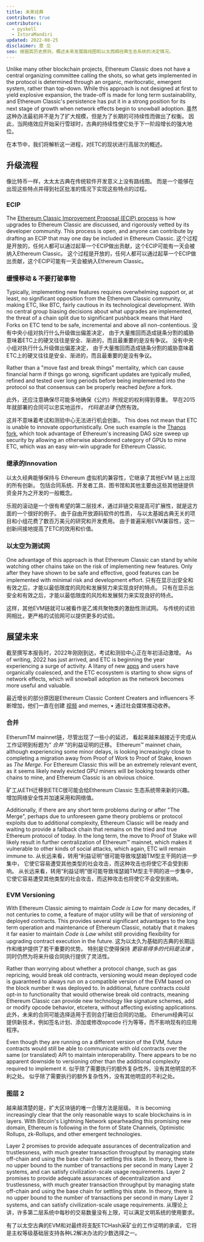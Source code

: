```yaml
---
title: 未来经典
contribute: true
contributors:
  - pyskell
  - IstoraMandiri
updated: 2022-08-25
disclaimer: 意 见
seo: 根据其历史原则，概述未来发展路线图和以太西姆经典生态系统的决定情况。
---
```


Unlike many other blockchain projects, Ethereum Classic does not have a central organizing committee calling the shots, so what gets implemented in the protocol is determined through an organic, meritocratic, emergent system, rather than top-down. While this approach is not designed at first to yield explosive expansion, the trade-off is made for long term sustainability, and Ethereum Classic's persistence has put it in a strong position for its next stage of growth when network effects begin to snowball adoption. 虽然这种办法最初并不是为了扩大规模，但是为了长期的可持续性而做出了权衡。 因此，当网络效应开始采行雪球时，古典的持续性使它处于下一阶段增长的强大地位。

在本节中，我们将解析这一进程，对ETC的现状进行高层次的概述。

## 升级流程

像比特币一样，太太太古典在传统软件开发意义上没有路线图。 而是一个能够在出现这些特点并得到社区批准的情况下实现这些特点的过程。

### ECIP

The [Ethereum Classic Improvement Proposal (ECIP) process](/development/ecips) is how upgrades to Ethereum Classic are discussed, and rigorously vetted by its developer community. This process is open, and anyone can contribute by drafting an ECIP that may one day be included in Ethereum Classic. 这个过程是开放的，任何人都可以通过起草一个ECIP做出贡献，这个ECIP可能有一天会被纳入Ethereum Classic。 这个过程是开放的，任何人都可以通过起草一个ECIP做出贡献，这个ECIP可能有一天会被纳入Ethereum Classic。

### 缓慢移动 & 不要打破事物

Typically, implementing new features requires overwhelming support or, at least, no significant opposition from the Ethereum Classic community, making ETC, like BTC, fairly cautious in its technological development. With no central group biasing decisions about what upgrades are implemented, the threat of a chain split due to significant pushback means that Hard Forks on ETC tend to be safe, incremental and above all non-contentious. 没有中央小组对执行什么升级做出偏差决定， 由于大量推回而造成链条分割的威胁意味着ETC上的硬叉往往是安全、渐进的，而且最重要的是没有争议。 没有中央小组对执行什么升级做出偏差决定， 由于大量推回而造成链条分割的威胁意味着ETC上的硬叉往往是安全、渐进的，而且最重要的是没有争议。

Rather than a "move fast and break things" mentality, which can cause financial harm if things go wrong, significant updates are typically mulled, refined and tested over long periods before being implemented into the protocol so that consensus can be properly reached _before_ a fork.

此外，还应注意确保尽可能多地确保《公约》所规定的权利得到尊重。 早在2015年就部署的合同可以忠实地运作， _代码是法律_ 仍然有效。

这并不意味着考试和测验中心无法进行机会创新。 This does not mean that ETC is unable to innovate opportunistically. One such example is the [Thanos fork](/knowledge/forks#thanos), which took advantage of Ethereum's increasing DAG size sweep up security by allowing an otherwise abandoned category of GPUs to mine ETC, which was an easy win-win upgrade for Ethereum Classic.

### 继承的Innovation

以太久经典能够保持与 Ethereum 虚拟机的兼容性，它继承了其他EVM 链上出现的所有创新。 包括合同系统、开发者工具、图书馆和其他主要由这些其他链提供资金并为之开发的一般概念。

乐观的滚动是一个很有希望的第二层技术，通过非链交易提高可扩展性，就是这方面的一个很好的例子。 由于自由开放源码软件的性质， 与以太基姆古典无关的项目和小组花费了数百万美元的研究和开发费用。 由于普遍采用EVM兼容性，这一创新间接地提高了ETC的效用和价值。

### 以太空为测试网

One advantage of this approach is that Ethereum Classic can stand by while watching other chains take on the risk of implementing new features. Only after they have shown to be safe and effective, good features can be implemented with minimal risk and development effort. 只有在显示出安全和有效之后，才能以最低限度的风险和发展努力来实现良好的特点。 只有在显示出安全和有效之后，才能以最低限度的风险和发展努力来实现良好的特点。

这样，其他EVM链就可以被看作是乙烯共聚物类的激励性测试网。 与传统的试验网相比，更严格的试验网可以提供更多的试验。

## 展望未来

截至撰写本报告时，2022年刚刚到达，考试和测验中心正在年初活动激增。 As of writing, 2022 has just arrived, and ETC is beginning the year experiencing a surge of activity. A litany of new [apps](/services/apps) and users have organically coalesced, and the ETC ecosystem is starting to show signs of network effects, which will snowball adoption as the network becomes more useful and valuable.

最近增长的部分原因是Ethereum Classic Content Creaters and influencers 不断增加，他们一直在创建 [视频](/videos) and memes, • 通过社会媒体推动收养。

### 合并

EtherumTM mainnet链，尽管出现了一些小的延迟， 看起来越来越接近于完成从工作证明到标题为“ _合并_ ”的利益证明的迁移。 Ethereum™ mainnet chain, although experiencing some minor delays, is looking increasingly close to completing a migration away from Proof of Work to Proof of Stake, known as _The Merge_. For Ethereum Classic this will be an extremely relevant event, as it seems likely newly evicted GPU miners will be looking towards other chains to mine, and Ethereum Classic is an obvious choice.

矿工从ETH迁移到ETEC很可能会给Ethereum Classic 生态系统带来新的兴趣。 增加网络安全性并加速采用和网络值。

Additionally, if there are any short term problems during or after "The Merge", perhaps due to unforeseen game theory problems or protocol exploits due to additional complexity, Ethereum Classic will be ready and waiting to provide a fallback chain that remains on the tried and true Ethereum protocol of today. In the long term, the move to Proof of Stake will likely result in further centralization of Ethereum™ mainnet, which makes it vulnerable to other kinds of social attacks, which again, ETC will remain immune to. 从长远来看，转用“利益证明”很可能导致埃瑟姆TM型主干网的进一步集中， 它使它容易遭受其他类型的社会攻击，而这种攻击也将使它不会受到影响。 从长远来看，转用“利益证明”很可能导致埃瑟姆TM型主干网的进一步集中， 它使它容易遭受其他类型的社会攻击，而这种攻击也将使它不会受到影响。

### EVM Versioning

With Ethereum Classic aiming to maintain _Code is Law_ for many decades, if not centuries to come, a feature of major utility will be that of _versioning_ of deployed contracts. This provides several significant advantages to the long term operation and maintenance of Ethereum Classic, notably that it makes it far easier to maintain _Code is Law_ whilst still providing flexibility for upgrading contract execution in the future. 这为以太久为基础的古典的长期运作和维护提供了若干重要的优势。 特别是它使得保持 _更容易得多的代码是法律_ ，同时仍然为将来升级合同执行提供了灵活性。

Rather than worrying about whether a protocol change, such as gas repricing, would break old contracts, versioning would mean deployed code is guaranteed to always run on a compatible version of the EVM based on the block number it was deployed to. In additional, future contracts could opt-in to functionality that would otherwise break old contracts, meaning Ethereum Classic can provide new technology like signature schemes, add or modify opcode behavior, etcetera, without affecting existing applications. 此外，未来的合同可能选择适用于否则会打破旧合同的功能。 Etherum经典可以提供新技术，例如签名计划、添加或修改opcode 行为等等，而不影响现有的应用程序。

Even though they are running on a different version of the EVM, future contracts would still be able to communicate with old contracts over the same (or translated) API to maintain interoperability. There appears to be no apparent downside to versioning other than the additional complexity required to implement it. 似乎除了需要执行的额外复杂性外，没有其他明显的不利之处。 似乎除了需要执行的额外复杂性外，没有其他明显的不利之处。

### 图层 2

越来越清楚的是，扩大区块链的唯一合理方法是层级。 It is becoming increasingly clear that the only reasonable ways to scale blockchains is in layers. With Bitcoin's Lightning Network spearheading this promising new domain, Ethereum is following in the form of State Channels, Optimistic Rollups, zk-Rollups, and other emergent technologies.

Layer 2 promises to provide adequate assurances of decentralization and trustlessness, with much greater transaction throughput by managing state off-chain and using the base chain for settling this state. In theory, there is no upper bound to the number of transactions per second in many Layer 2 systems, and can satisfy civilization-scale usage requirements. Layer 2 promises to provide adequate assurances of decentralization and trustlessness, with much greater transaction throughput by managing state off-chain and using the base chain for settling this state. In theory, there is no upper bound to the number of transactions per second in many Layer 2 systems, and can satisfy civilization-scale usage requirements. 从理论上讲，许多第二层系统中每秒的交易数量没有上限，可以满足文明系统的使用要求。

有了以太空古典的EVM和对最终将支配ETCHash采矿业的工作证明的承诺， 它将是主权等级基础层支持各种L2解决办法的少数选择之一。
